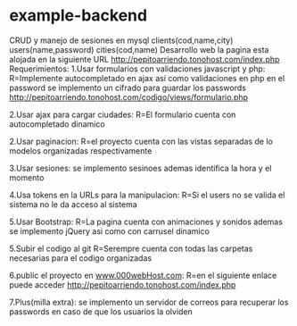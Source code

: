 # example-backend
CRUD y manejo de sesiones en mysql
clients(cod,name,city)
users(name,password)
cities(cod,name)
Desarrollo web
la pagina esta alojada en la siguiente URL
http://pepitoarriendo.tonohost.com/index.php
Requerimientos:
1.Usar formularios con validaciones javascript y php:
R=Implemente autocompletado en ajax asi como validaciones en php en el password
se implemento un cifrado para guardar los passwords
http://pepitoarriendo.tonohost.com/codigo/views/formulario.php

2.Usar ajax para cargar ciudades:
R=El formulario cuenta con autocompletado dinamico

2.Usar paginacion:
R=el proyecto cuenta con las vistas separadas de lo modelos organizadas respectivamente

3.Usar sesiones:
se implemento sesinoes ademas identifica la hora y el momento

4.Usa tokens en la URLs para la manipulacion:
R=Si el users no se valida el sistema no le da acceso al sistema

5.Usar Bootstrap:
R=La pagina cuenta con animaciones y sonidos ademas se implemento jQuery asi como con carrusel dinamico

5.Subir el codigo al git
R=Serempre cuenta con todas las carpetas necesarias para el codigo organizadas


6.public el proyecto en www.000webHost.com:
R=en el siguiente enlace puede acceder
http://pepitoarriendo.tonohost.com/index.php


7.Plus(milla extra):
se implemento un servidor de correos para recuperar los passwords en caso de que los usuarios la olviden

